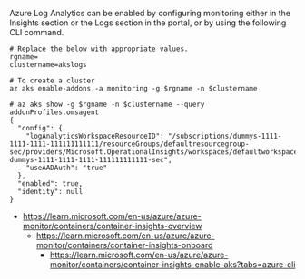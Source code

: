 Azure Log Analytics can be enabled by configuring monitoring either in the Insights section or the Logs section in the portal, or by using the following CLI command.

```
# Replace the below with appropriate values.
rgname=
clustername=akslogs
```

```
# To create a cluster
az aks enable-addons -a monitoring -g $rgname -n $clustername
```

```
# az aks show -g $rgname -n $clustername --query addonProfiles.omsagent
{
  "config": {
    "logAnalyticsWorkspaceResourceID": "/subscriptions/dummys-1111-1111-1111-111111111111/resourceGroups/defaultresourcegroup-sec/providers/Microsoft.OperationalInsights/workspaces/defaultworkspace-dummys-1111-1111-1111-111111111111-sec",
    "useAADAuth": "true"
  },
  "enabled": true,
  "identity": null
}
```

- https://learn.microsoft.com/en-us/azure/azure-monitor/containers/container-insights-overview
  - https://learn.microsoft.com/en-us/azure/azure-monitor/containers/container-insights-onboard
    - https://learn.microsoft.com/en-us/azure/azure-monitor/containers/container-insights-enable-aks?tabs=azure-cli
